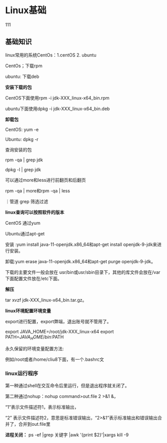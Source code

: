 # Linux基础
111
## 基础知识

linux常用的系统CentOs：1.centOS  2. ubuntu

CentOs；下载rpm

ubuntu: 下载deb

**安装下载的包**

CentOS下面使用rpm -i jdk-XXX_linux-x64_bin.rpm

ubuntu下面使用dpkg -i jdk-XXX_linux-x64_bin.deb

**卸载包**

CentOS: yum -e

Ubuntu: dpkg -r

查询安装的包

rpm -qa | grep jdk

dpkg -l | grep jdk

可以通过more和less进行前翻页和后翻页

rpm -qa | more和rpm -qa | less

｜管道  grep 筛选过滤

**linux查询可以按照软件的版本**

CentOS 通过yum

Ubuntu通过apt-get

安装 :yum install java-11-openjdk.x86_64和apt-get install openjdk-9-jdk来进行安装。

卸载:yum erase java-11-openjdk.x86_64和apt-get purge openjdk-9-jdk。

下载的主要文件一般会放在 usr/bin或usr/sbin目录下，其他的库文件会放在/var下面配置文件放在/etc下面。

**解压**

tar xvzf jdk-XXX_linux-x64_bin.tar.gz。

**linux环境配置环境变量**

export进行配置，export弊端，退出账号就不管用了。

export JAVA_HOME=/root/jdk-XXX_linux-x64 export PATH=$JAVA_HOME/bin:$PATH

永久保留的环境变量配置方法:

例如/root或者/home/cliu8下面，有一个.bashrc文

### linux运行程序

第一种通过shell在交互命令后里运行，但是退出程序就关闭了。

第二种通过nohup：nohup command>out.file 2 >&1 &，

“1”表示文件描述符1，表示标准输出，

“2” 表示文件描述符2，意思是标准错误输出，“2>&1”表示标准输出和错误输出合并了，合并到out.file里

**进程关闭：** ps -ef |grep 关键字  |awk '{print $2}'|xargs kill -9
